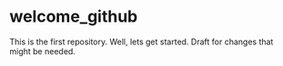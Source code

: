 # welcome_github
This is the first repository. Well, lets get started.
Draft for changes that might be needed.
